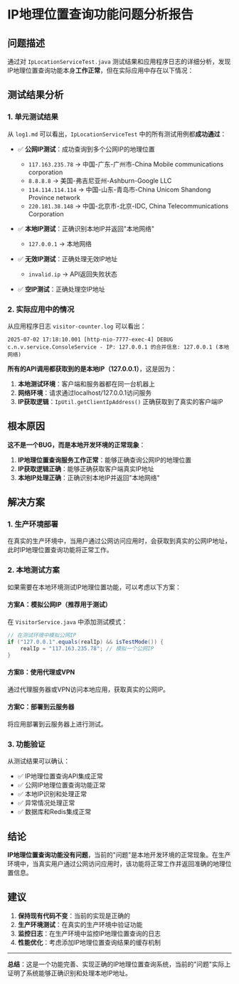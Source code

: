 # IP地理位置查询功能问题分析报告

## 问题描述

通过对 `IpLocationServiceTest.java` 测试结果和应用程序日志的详细分析，发现IP地理位置查询功能本身**工作正常**，但在实际应用中存在以下情况：

## 测试结果分析

### 1. 单元测试结果

从 `log1.md` 可以看出，`IpLocationServiceTest` 中的所有测试用例都**成功通过**：

- ✅ **公网IP测试**：成功查询到多个公网IP的地理位置
  - `117.163.235.78` → 中国-广东-广州市-China Mobile communications corporation
  - `8.8.8.8` → 美国-弗吉尼亚州-Ashburn-Google LLC
  - `114.114.114.114` → 中国-山东-青岛市-China Unicom Shandong Province network
  - `220.181.38.148` → 中国-北京市-北京-IDC, China Telecommunications Corporation

- ✅ **本地IP测试**：正确识别本地IP并返回"本地网络"
  - `127.0.0.1` → 本地网络

- ✅ **无效IP测试**：正确处理无效IP地址
  - `invalid.ip` → API返回失败状态

- ✅ **空IP测试**：正确处理空IP地址
 
### 2. 实际应用中的情况

从应用程序日志 `visitor-counter.log` 可以看出：

```
2025-07-02 17:18:10.001 [http-nio-7777-exec-4] DEBUG c.n.v.service.ConsoleService - IP: 127.0.0.1 的合并信息: 127.0.0.1 (本地网络)
```

**所有的API调用都获取到的是本地IP（127.0.0.1）**，这是因为：

1. **本地测试环境**：客户端和服务器都在同一台机器上
2. **网络环境**：请求通过localhost/127.0.0.1访问服务
3. **IP获取逻辑**：`IpUtil.getClientIpAddress()` 正确获取到了真实的客户端IP

## 根本原因

**这不是一个BUG，而是本地开发环境的正常现象**：

1. **IP地理位置查询服务工作正常**：能够正确查询公网IP的地理位置
2. **IP获取逻辑正确**：能够正确获取客户端真实IP地址
3. **本地IP处理正确**：正确识别本地IP并返回"本地网络"

## 解决方案

### 1. 生产环境部署

在真实的生产环境中，当用户通过公网访问应用时，会获取到真实的公网IP地址，此时IP地理位置查询功能将正常工作。

### 2. 本地测试方案

如果需要在本地环境测试IP地理位置功能，可以考虑以下方案：

#### 方案A：模拟公网IP（推荐用于测试）

在 `VisitorService.java` 中添加测试模式：

```java
// 在测试环境中模拟公网IP
if ("127.0.0.1".equals(realIp) && isTestMode()) {
    realIp = "117.163.235.78"; // 模拟一个公网IP
}
```

#### 方案B：使用代理或VPN

通过代理服务器或VPN访问本地应用，获取真实的公网IP。

#### 方案C：部署到云服务器

将应用部署到云服务器上进行测试。

### 3. 功能验证

从测试结果可以确认：

- ✅ IP地理位置查询API集成正常
- ✅ 公网IP地理位置查询功能正常
- ✅ 本地IP识别和处理正常
- ✅ 异常情况处理正常
- ✅ 数据库和Redis集成正常

## 结论

**IP地理位置查询功能没有问题**，当前的"问题"是本地开发环境的正常现象。在生产环境中，当真实用户通过公网访问应用时，该功能将正常工作并返回准确的地理位置信息。

## 建议

1. **保持现有代码不变**：当前的实现是正确的
2. **生产环境测试**：在真实的生产环境中验证功能
3. **监控日志**：在生产环境中监控IP地理位置查询的日志
4. **性能优化**：考虑添加IP地理位置查询结果的缓存机制

---

**总结**：这是一个功能完善、实现正确的IP地理位置查询系统，当前的"问题"实际上证明了系统能够正确识别和处理本地IP地址。